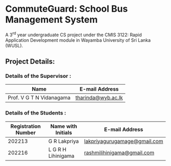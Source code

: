 # CommuteGuard: School Bus Management System

A 3<sup>rd</sup> year undergraduate CS project under the CMIS 3122: Rapid Application Development module in Wayamba University of Sri Lanka (WUSL).

## Project Details:

### Details of the Supervisor :
| Name | E-mail Address |
| - | - |
| Prof. V G T N Vidanagama | tharinda@wyb.ac.lk |

### Details of the Students :
| Registration Number | Name with Initials | E-mail Address |
| - | - | - |
| 202213 | G R Lakpriya | lakpriyagurugamage@gmail.com |
| 202216 | L G R H Lihinigama | rashmilihinigama@gmail.com |


